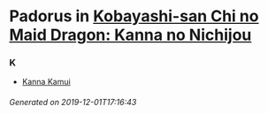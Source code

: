 # Padorus in [Kobayashi-san Chi no Maid Dragon: Kanna no Nichijou](https://myanimelist.net/manga/102811/Kobayashi-san_Chi_no_Maid_Dragon__Kanna_no_Nichijou)

### K
* [Kanna Kamui](https://github.com/shadow578/Project-Padoru/blob/master/table-of-contents/characters/KannaKamui.md)

###### Generated on 2019-12-01T17:16:43
